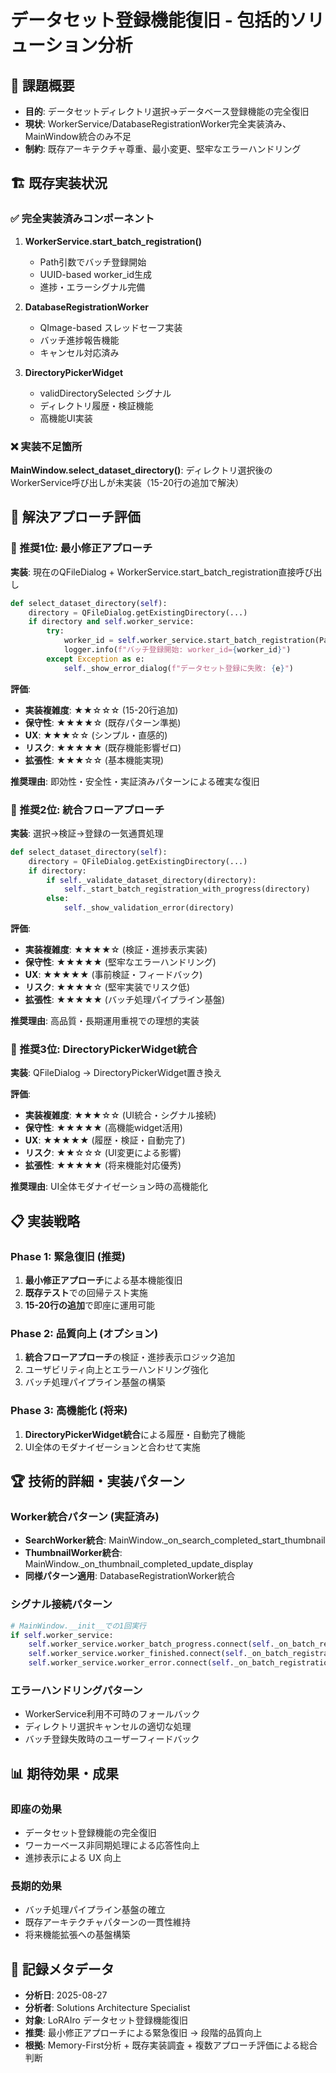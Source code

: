 # データセット登録機能復旧 - 包括的ソリューション分析

## 🎯 **課題概要**
- **目的**: データセットディレクトリ選択→データベース登録機能の完全復旧
- **現状**: WorkerService/DatabaseRegistrationWorker完全実装済み、MainWindow統合のみ不足
- **制約**: 既存アーキテクチャ尊重、最小変更、堅牢なエラーハンドリング

## 🏗️ **既存実装状況**

### ✅ **完全実装済みコンポーネント**
1. **WorkerService.start_batch_registration()** 
   - Path引数でバッチ登録開始
   - UUID-based worker_id生成
   - 進捗・エラーシグナル完備

2. **DatabaseRegistrationWorker**
   - QImage-based スレッドセーフ実装
   - バッチ進捗報告機能
   - キャンセル対応済み

3. **DirectoryPickerWidget**
   - validDirectorySelected シグナル
   - ディレクトリ履歴・検証機能
   - 高機能UI実装

### ❌ **実装不足箇所**
**MainWindow.select_dataset_directory()**: ディレクトリ選択後のWorkerService呼び出しが未実装（15-20行の追加で解決）

## 🔧 **解決アプローチ評価**

### **🥇 推奨1位: 最小修正アプローチ**
**実装**: 現在のQFileDialog + WorkerService.start_batch_registration直接呼び出し

```python
def select_dataset_directory(self):
    directory = QFileDialog.getExistingDirectory(...)
    if directory and self.worker_service:
        try:
            worker_id = self.worker_service.start_batch_registration(Path(directory))
            logger.info(f"バッチ登録開始: worker_id={worker_id}")
        except Exception as e:
            self._show_error_dialog(f"データセット登録に失敗: {e}")
```

**評価**:
- **実装複雑度**: ★★☆☆☆ (15-20行追加)
- **保守性**: ★★★★☆ (既存パターン準拠)
- **UX**: ★★★☆☆ (シンプル・直感的)
- **リスク**: ★★★★★ (既存機能影響ゼロ)
- **拡張性**: ★★★☆☆ (基本機能実現)

**推奨理由**: 即効性・安全性・実証済みパターンによる確実な復旧

### **🥈 推奨2位: 統合フローアプローチ**
**実装**: 選択→検証→登録の一気通貫処理

```python
def select_dataset_directory(self):
    directory = QFileDialog.getExistingDirectory(...)
    if directory:
        if self._validate_dataset_directory(directory):
            self._start_batch_registration_with_progress(directory)
        else:
            self._show_validation_error(directory)
```

**評価**:
- **実装複雑度**: ★★★★☆ (検証・進捗表示実装)
- **保守性**: ★★★★★ (堅牢なエラーハンドリング)
- **UX**: ★★★★★ (事前検証・フィードバック)
- **リスク**: ★★★★☆ (堅牢実装でリスク低)
- **拡張性**: ★★★★★ (バッチ処理パイプライン基盤)

**推奨理由**: 高品質・長期運用重視での理想的実装

### **🥉 推奨3位: DirectoryPickerWidget統合**
**実装**: QFileDialog → DirectoryPickerWidget置き換え

**評価**:
- **実装複雑度**: ★★★☆☆ (UI統合・シグナル接続)
- **保守性**: ★★★★★ (高機能widget活用)
- **UX**: ★★★★★ (履歴・検証・自動完了)
- **リスク**: ★★☆☆☆ (UI変更による影響)
- **拡張性**: ★★★★★ (将来機能対応優秀)

**推奨理由**: UI全体モダナイゼーション時の高機能化

## 📋 **実装戦略**

### **Phase 1: 緊急復旧 (推奨)**
1. **最小修正アプローチ**による基本機能復旧
2. **既存テスト**での回帰テスト実施
3. **15-20行の追加**で即座に運用可能

### **Phase 2: 品質向上 (オプション)**
1. **統合フローアプローチ**の検証・進捗表示ロジック追加
2. ユーザビリティ向上とエラーハンドリング強化
3. バッチ処理パイプライン基盤の構築

### **Phase 3: 高機能化 (将来)**
1. **DirectoryPickerWidget統合**による履歴・自動完了機能
2. UI全体のモダナイゼーションと合わせて実施

## 🏆 **技術的詳細・実装パターン**

### **Worker統合パターン (実証済み)**
- **SearchWorker統合**: MainWindow._on_search_completed_start_thumbnail
- **ThumbnailWorker統合**: MainWindow._on_thumbnail_completed_update_display
- **同様パターン適用**: DatabaseRegistrationWorker統合

### **シグナル接続パターン**
```python
# MainWindow.__init__での1回実行
if self.worker_service:
    self.worker_service.worker_batch_progress.connect(self._on_batch_registration_progress)
    self.worker_service.worker_finished.connect(self._on_batch_registration_finished)
    self.worker_service.worker_error.connect(self._on_batch_registration_error)
```

### **エラーハンドリングパターン**
- WorkerService利用不可時のフォールバック
- ディレクトリ選択キャンセルの適切な処理
- バッチ登録失敗時のユーザーフィードバック

## 📊 **期待効果・成果**

### **即座の効果**
- データセット登録機能の完全復旧
- ワーカーベース非同期処理による応答性向上
- 進捗表示による UX 向上

### **長期的効果**
- バッチ処理パイプライン基盤の確立
- 既存アーキテクチャパターンの一貫性維持
- 将来機能拡張への基盤構築

## 📝 **記録メタデータ**
- **分析日**: 2025-08-27
- **分析者**: Solutions Architecture Specialist
- **対象**: LoRAIro データセット登録機能復旧
- **推奨**: 最小修正アプローチによる緊急復旧 → 段階的品質向上
- **根拠**: Memory-First分析 + 既存実装調査 + 複数アプローチ評価による総合判断
